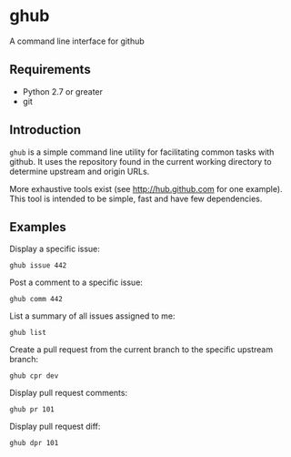 ghub
====
A command line interface for github

## Requirements

- Python 2.7 or greater
- git

## Introduction

`ghub` is a simple command line utility for facilitating common
tasks with github. It uses the repository found in the current
working directory to determine upstream and origin URLs.

More exhaustive tools exist (see http://hub.github.com for one
example). This tool is intended to be simple, fast and have few
dependencies.

## Examples

Display a specific issue:
    
    ghub issue 442

Post a comment to a specific issue:

    ghub comm 442

List a summary of all issues assigned to me:
    
    ghub list

Create a pull request from the current branch to the specific upstream branch:

    ghub cpr dev

Display pull request comments:

    ghub pr 101

Display pull request diff:
    
    ghub dpr 101
